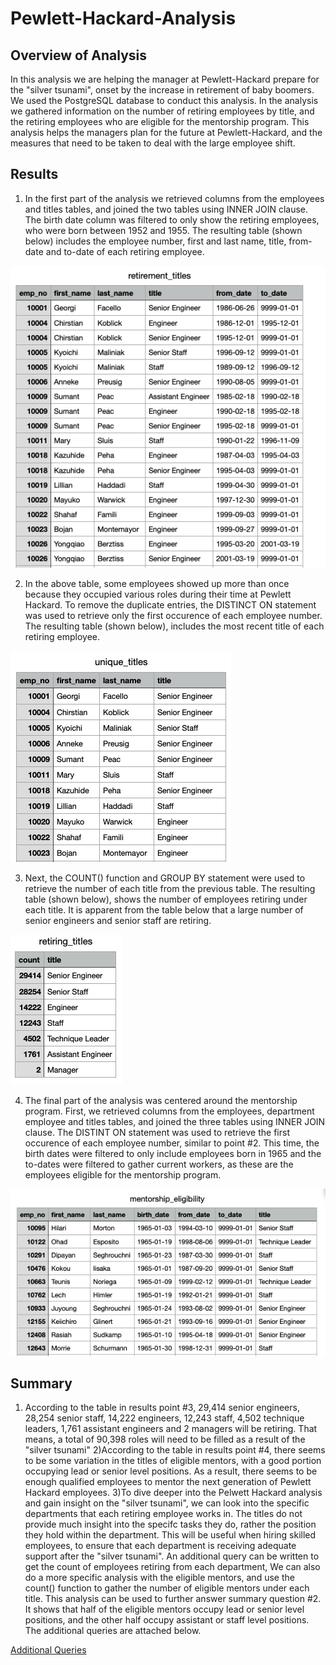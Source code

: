 # Pewlett-Hackard-Analysis

## Overview of Analysis
In this analysis we are helping the manager at Pewlett-Hackard prepare for the "silver tsunami", onset by the increase in retirement of baby boomers. We used the PostgreSQL database to conduct this analysis. In the analysis we gathered information on the number of retiring employees by title, and the retiring employees who are eligible for the mentorship program. This analysis helps the managers plan for the future at Pewlett-Hackard, and the measures that need to be taken to deal with the large employee shift. 

## Results 
1) In the first part of the analysis we retrieved columns from the employees and titles tables, and joined the two tables using INNER JOIN clause. The birth date column was filtered to only show the retiring employees, who were born between 1952 and 1955. The resulting table (shown below) includes the employee number, first and last name, title, from-date and to-date of each retiring employee. 

![Retirement Titles](Images/retirement_titles.png)

2) In the above table, some employees showed up more than once because they occupied various roles during their time at Pewlett Hackard. To remove the duplicate entries, the DISTINCT ON statement was used to retrieve only the first occurence of each employee number. The resulting table (shown below), includes the most recent title of each retiring employee. 

![Unique Titles](Images/unique_titles.png)

3) Next, the COUNT() function and GROUP BY statement were used to retrieve the number of each title from the previous table. The resulting table (shown below), shows the number of employees retiring under each title. It is apparent from the table below that a large number of senior engineers and senior staff are retiring.


![Retiring Titles Count](Images/retiring_titles.png)

4) The final part of the analysis was centered around the mentorship program. First, we retrieved columns from the employees, department employee and titles tables, and joined the three tables using INNER JOIN clause. The DISTINT ON statement was used to retrieve the first occurence of each employee number, similar to point #2. This time, the birth dates were filtered to only include employees born in 1965 and the to-dates were filtered to gather current workers, as these are the employees eligible for the mentorship program. 

![Mentorship Eligibility](Images/mentorship_eligibility.png)

## Summary 
1) According to the table in results point #3, 29,414 senior engineers, 28,254 senior staff, 14,222 engineers, 12,243 staff, 4,502 technique leaders, 1,761 assistant engineers and 2 managers will be retiring. That means, a total of 90,398 roles will need to be filled as a result of the "silver tsunami" 
2)According to the table in results point #4, there seems to be some variation in the titles of eligible mentors, with a good portion occupying lead or senior level positions. As a result, there seems to be enough qualified employees to mentor the next generation of Pewlett Hackard employees. 
3)To dive deeper into the Pelwett Hackard analysis and gain insight on the "silver tsunami", we can look into the specific departments that each retiring employee works in. The titles do not provide much insight into the specifc tasks they do, rather the position they hold within the department. This will be useful when hiring skilled employees, to ensure that each department is receiving adequate support after the "silver tsunami". An additional query can be written to get the count of employees retiring from each department, We can also do a more specific analysis with the eligible mentors, and use the count() function to gather the number of eligible mentors under each title. This analysis can be used to further answer summary question #2. It shows that half of the eligible mentors occupy lead or senior level positions, and the other half occupy assistant or staff level positions. The additional queries are attached below. 

[Additional Queries](Images/additional_queries.sql)


